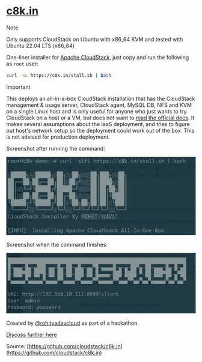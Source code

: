 # [c8k.in](https://github.com/cloudstack/c8k.in)

> [!NOTE]
> Only supports CloudStack on Ubuntu with x86_64 KVM and tested with Ubuntu 22.04 LTS (x86_64)

One-liner installer for [Apache CloudStack](https://cloudstack.apache.org), just copy and run the following as `root` user:

```bash
curl -sL https://c8k.in/stall.sh | bash
```

> [!IMPORTANT]
> This deploys an all-in-a-box CloudStack installation that has the CloudStack management & usage server, CloudStack agent, MySQL DB, NFS and KVM on a single Linux host and is only useful for anyone who just wants to try CloudStack on a host or a VM, but does not want to [read the official docs](https://docs.cloudstack.apache.org). It makes several assumptions about the IaaS deployment, and tries to figure out host's network setup so the deployment could work out of the box. This is not advised for production deployment.

Screenshot after running the command:

![](snap1.png)

Screenshot when the command finishes:

![](snap2.png)

Created by [@rohityadavcloud](https://github.com/rohityadavcloud) as part of a hackathon.

[Discuss further here](https://github.com/apache/cloudstack/discussions)

Source: [https://github.com/cloudstack/c8k.in](https://github.com/cloudstack/c8k.in)
